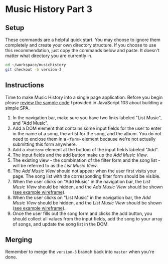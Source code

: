 # Music History Part 3

## Setup

These commands are a helpful quick start. You may choose to ignore them completely and create your own directory structure. If you choose to use this recommendation, just copy the commands below and paste. It doesn't matter what directory you are currently in.

```bash
cd ~/workspace/musichistory
git checkout -b version-3
```

## Instructions

Time to make Music History into a single page application. Before you begin please [review the sample code](https://github.com/nashville-software-school/front-end-milestones/blob/master/3-single-page-applications/resources/SP_JS_SINGLE_PAGE_APPLICATIONS.md) I provided in JavaScript 103 about building a simple SPA.

1. In the navigation bar, make sure you have two links labeled "List Music", and "Add Music".
1. Add a DOM element that contains some input fields for the user to enter in the name of a song, the artist for the song, and the album. You do not need to enclose them in a `<form>` element because we're not actually submitting this form anywhere.
1. Add a `<button>` element at the bottom of the input fields labeled "Add".
1. The input fields and the add button make up the *Add Music View*.
1. The existing view - the combination of the filter form and the song list - will be referred to as the *List Music View*.
1. The *Add Music View* should not appear when the user first visits your page. The song list with the corresponding filter form should be visible.
1. When the user clicks on "Add Music" in the navigation bar, the *List Music View* should be hidden, and the *Add Music View* should be shown ([see example wireframe](https://moqups.com/chortlehoort/1E8LJX7r/p:a0cf17f7b)).
1. When the user clicks on "List Music" in the navigation bar, the *Add Music View* should be hidden, and the *List Music View* should be shown ([see example wireframe](https://moqups.com/chortlehoort/1E8LJX7r/p:a8d99d401)).
1. Once the user fills out the song form and clicks the add button, you should collect all values from the input fields, add the song to your array of songs, and update the song list in the DOM.

## Merging

Remember to merge the `version-3` branch back into `master` when you're done.
